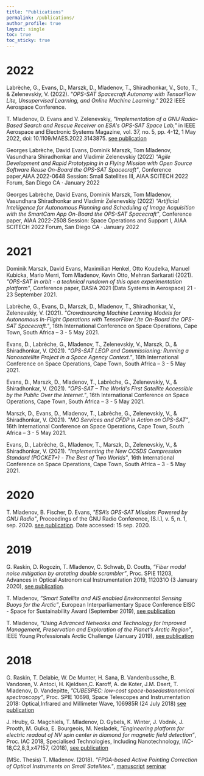 ```yaml
---
title: "Publications"
permalink: /publications/
author_profile: true
layout: single
toc: true
toc_sticky: true
---
```


# 2022

Labrèche, G., Evans, D., Marszk, D., Mladenov, T., Shiradhonkar, V., Soto, T., & Zelenevskiy, V. (2022). *"OPS-SAT Spacecraft Autonomy with TensorFlow Lite, Unsupervised Learning, and Online Machine Learning."* 2022 IEEE Aerospace Conference.

T. Mladenov, D. Evans and V. Zelenevskiy, *"Implementation of a GNU Radio-Based Search and Rescue Receiver on ESA's OPS-SAT Space Lab,"* in IEEE Aerospace and Electronic Systems Magazine, vol. 37, no. 5, pp. 4-12, 1 May 2022, doi: 10.1109/MAES.2022.3143875. <a href="https://ieeexplore.ieee.org/document/9684957" target="_blank">see publication</a>

Georges Labrèche, David Evans, Dominik Marszk, Tom Mladenov, Vasundhara Shiradhonkar and Vladimir Zelenevskiy (2022) *"Agile Development and Rapid Prototyping in a Flying Mission with Open Source Software Reuse On-Board the OPS-SAT Spacecraft"*, Conference paper,AIAA 2022-0648 Session: Small Satellites III,  AIAA SCITECH 2022 Forum, San Diego CA · January 2022

Georges Labrèche, David Evans, Dominik Marszk, Tom Mladenov, Vasundhara Shiradhonkar and Vladimir Zelenevskiy (2022) *"Artificial Intelligence for Autonomous Planning and Scheduling of Image Acquisition with the SmartCam App On-Board the OPS-SAT Spacecraft"*, Conference paper, AIAA 2022-2508 Session: Space Operations and Support I, AIAA SCITECH 2022 Forum, San Diego CA · January 2022

# 2021


Dominik Marszk, David Evans, Maximilian Henkel, Otto Koudelka, Manuel Kubicka, Mario Merri, Tom Mladenov, Kevin Otto, Mehran Sarkarati (2021). *"OPS-SAT in orbit - a technical rundown of this open experimentation platform"*, Conference paper, DASIA 2021 (Data Systems in Aerospace) 21 - 23 September 2021.

Labrèche, G., Evans, D., Marszk, D., Mladenov, T., Shiradhonkar, V., Zelenevskiy, V. (2021). *"Crowdsourcing Machine Learning Models for Autonomous In-Flight Operations with TensorFlow Lite On-Board the OPS-SAT Spacecraft."*, 16th International Conference on Space Operations, Cape Town, South Africa – 3 - 5 May 2021.

Evans, D., Labrèche, G., Mladenov, T., Zelenevskiy, V., Marszk, D., & Shiradhonkar, V. (2021). *"OPS-SAT LEOP and Commissioning: Running a Nanosatellite Project in a Space Agency Context."*, 16th International Conference on Space Operations, Cape Town, South Africa – 3 - 5 May 2021.

Evans, D., Marszk, D., Mladenov, T., Labrèche, G., Zelenevskiy, V., & Shiradhonkar, V. (2021). *"OPS-SAT – The World's First Satellite Accessible by the Public Over the Internet."*, 16th International Conference on Space Operations, Cape Town, South Africa – 3 - 5 May 2021.

Marszk, D., Evans, D., Mladenov, T., Labrèche, G., Zelenevskiy, V., & Shiradhonkar, V. (2021). *"MO Services and CFDP in Action on OPS-SAT"*, 16th International Conference on Space Operations, Cape Town, South Africa – 3 - 5 May 2021.

Evans, D., Labrèche, G., Mladenov, T., Marszk, D., Zelenevskiy, V., & Shiradhonkar, V. (2021). *"Implementing the New CCSDS Compression Standard (POCKET+) - The Best of Two Worlds"*, 16th International Conference on Space Operations, Cape Town, South Africa – 3 - 5 May 2021.

# 2020

T. Mladenov, B. Fischer, D. Evans, *"ESA’s OPS-SAT Mission: Powered by GNU Radio"*, Proceedings of the GNU Radio Conference, [S.l.], v. 5, n. 1, sep. 2020. <a href="https://pubs.gnuradio.org/index.php/grcon/article/view/65" target="_blank">see publication</a>. Date accessed: 15 sep. 2020.

# 2019

G. Raskin, D. Rogozin, T. Mladenov, C. Schwab, D. Coutts, *”Fiber modal noise mitigation by arotating double scrambler”*, Proc. SPIE 11203, Advances in Optical Astronomical Instrumentation 2019, 112031O (3 January 2020), <a href="https://doi.org/10.1117/12.2541364" target="_blank">see publication</a>.

T. Mladenov, *”Smart Satellite and AIS enabled Environmental Sensing Buoys for the Arctic”*, European Interparliamentary Space Conference EISC - Space for Sustainability Award (September 2019), <a href="https://tommladenov.github.io/media/publications/81a602_09ef389a6765403898712ad760e1ef44.pdf" target="_blank">see publication</a>

T. Mladenov, *”Using Advanced Networks and Technology for Improved Management, Preservation and Exploration of the Planet’s Arctic Region”*, IEEE Young Professionals Arctic Challenge (January 2019), <a href="https://tommladenov.github.io/media/publications/ieee_yp_ac_mladenov.pdf" target="_blank">see publication</a>

# 2018

G. Raskin, T. Delabie, W. De Munter, H. Sana, B. Vandenbussche, B. Vandoren, V. Antoci, H. Kjeldsen,C. Karoff, A. de Koter, J.M. Dsert, T. Mladenov, D. Vandepitte, *”CUBESPEC: low-cost space-basedastronomical spectroscopy”*, Proc. SPIE 10698, Space Telescopes and Instrumentation 2018: Optical,Infrared and Millimeter Wave, 106985R (24 July 2018) <a href="https://doi.org/10.1117/12.2314074" target="_blank">see publication</a>

J. Hruby, G. Magchiels, T. Mladenov, D. Gybels, K. Winter, J. Vodnik, J. Prooth, M. Gulka, E. Bourgeois, M. Nesladek, *”Engineering platform for electric readout of NV spin center in diamond for magnetic field detection”*, Proc. IAC 2018, Specialised Technologies, Including Nanotechnology, IAC-18,C2,8,3,x47157, (2018), <a href="https://tommladenov.github.io/media/publications/iac-18c283x47157-1.pdf" target="_blank">see publication</a>

(MSc. Thesis) T. Mladenov. (2018). *"FPGA-based Active Pointing Correction of Optical Instruments on Small Satellites."*, <a href="https://tommladenov.github.io/media/thesis/thesis_mladenov.pdf" target="_blank">manuscript</a> <a href="https://tommladenov.github.io/media/thesis/slides_mladenov.pdf" target="_blank">seminar</a>
